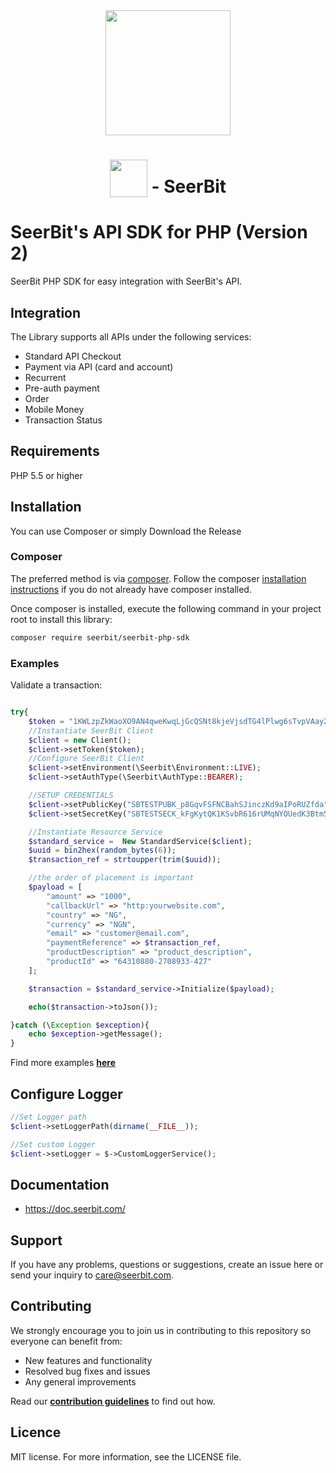 <div align="center">
 <img width="200" valign="top" src="https://res.cloudinary.com/dy2dagugp/image/upload/v1571249658/seerbit-logo_mdinom.png">
</div>


<h1 align="center">
  <img width="60" valign="bottom" src="https://www.php.net/images/logos/php-logo.svg">
  - SeerBit
</h1>


# SeerBit's API SDK for PHP (Version 2)

SeerBit PHP SDK for easy integration with SeerBit's API.

## Integration
The Library supports all APIs under the following services:

* Standard API Checkout
* Payment via API (card and account)
* Recurrent
* Pre-auth payment
* Order
* Mobile Money
* Transaction Status

## Requirements
PHP 5.5 or higher

## Installation ##
You can use Composer or simply Download the Release

### Composer ###

The preferred method is via [composer](https://getcomposer.org). Follow the composer
[installation instructions](https://getcomposer.org/doc/00-intro.md) if you do not already have
composer installed.


Once composer is installed, execute the following command in your project root to install this library:

```sh
composer require seerbit/seerbit-php-sdk
```

### Examples ###

Validate a transaction:

```php

try{
    $token = "1KWLzpZkWaoXO9AN4qweKwqLjGcQSNt8kjeVjsdTG4lPlwg6sTvpVAay2RA7hoCEzHPkIQa+MNfDepx4VBr5JMgLb5Q5anq9XoN2pXU850bumqBWFVw1T1ZW5w8N+Sq/";
    //Instantiate SeerBit Client
    $client = new Client();
    $client->setToken($token);
    //Configure SeerBit Client
    $client->setEnvironment(\Seerbit\Environment::LIVE);
    $client->setAuthType(\Seerbit\AuthType::BEARER);

    //SETUP CREDENTIALS
    $client->setPublicKey("SBTESTPUBK_p8GqvFSFNCBahSJinczKd9aIPoRUZfda");
    $client->setSecretKey("SBTESTSECK_kFgKytQK1KSvbR616rUMqNYOUedK3Btm5igZgxaZ");

    //Instantiate Resource Service
    $standard_service =  New StandardService($client);
    $uuid = bin2hex(random_bytes(6));
    $transaction_ref = strtoupper(trim($uuid));

    //the order of placement is important
    $payload = [
        "amount" => "1000",
        "callbackUrl" => "http:yourwebsite.com",
        "country" => "NG",
        "currency" => "NGN",
        "email" => "customer@email.com",
        "paymentReference" => $transaction_ref,
        "productDescription" => "product_description",
        "productId" => "64310880-2708933-427"
    ];

    $transaction = $standard_service->Initialize($payload);

    echo($transaction->toJson());

}catch (\Exception $exception){
    echo $exception->getMessage();
}


```
Find more examples [**here**](./src/Examples) 

## Configure Logger ##
````php
//Set Logger path
$client->setLoggerPath(dirname(__FILE__));

//Set custom Logger
$client->setLogger = $->CustomLoggerService();
````

## Documentation ##
* https://doc.seerbit.com/

## Support
If you have any problems, questions or suggestions, create an issue here or send your inquiry to care@seerbit.com.

## Contributing
We strongly encourage you to join us in contributing to this repository so everyone can benefit from:
* New features and functionality
* Resolved bug fixes and issues
* Any general improvements

Read our [**contribution guidelines**](CONTRIBUTING.md) to find out how.

## Licence
MIT license. For more information, see the LICENSE file.
